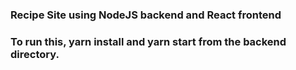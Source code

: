 ### Recipe Site using NodeJS backend and React frontend

### To run this, yarn install and yarn start from the backend directory.
